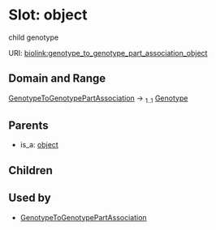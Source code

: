 
# Slot: object


child genotype

URI: [biolink:genotype_to_genotype_part_association_object](https://w3id.org/biolink/vocab/genotype_to_genotype_part_association_object)


## Domain and Range

[GenotypeToGenotypePartAssociation](GenotypeToGenotypePartAssociation.md) &#8594;  <sub>1..1</sub> [Genotype](Genotype.md)

## Parents

 *  is_a: [object](object.md)

## Children


## Used by

 * [GenotypeToGenotypePartAssociation](GenotypeToGenotypePartAssociation.md)
